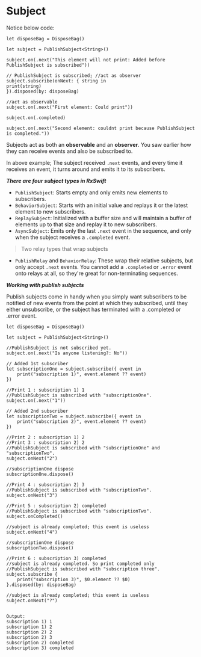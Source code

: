 # Subject

Notice below code:
```
let disposeBag = DisposeBag()

let subject = PublishSubject<String>()

subject.on(.next("This element will not print: Added before PublishSubject is subscribed"))

// PublishSubject is subscribed; //act as observer
subject.subscribe(onNext: { string in
print(string)
}).disposed(by: disposeBag)

//act as observable
subject.on(.next("First element: Could print"))

subject.on(.completed)

subject.on(.next("Second element: couldnt print because PublishSubject is completed."))
```

Subjects act as both an **observable** and an **observer**. You saw earlier how they can receive events and also be subscribed to.

In above example; The subject received `.next` events, and every time it receives an event, it turns around and emits it to its subscribers.

***There are four subject types in RxSwift***

* `PublishSubject`: Starts empty and only emits new elements to subscribers.
* `BehaviorSubject`: Starts with an initial value and replays it or the latest element to new subscribers.
* `ReplaySubject`: Initialized with a buffer size and will maintain a buffer of elements up to that size and replay it to new subscribers.
* `AsyncSubject`: Emits only the last `.next` event in the sequence, and only when the subject receives a `.completed` event.

> Two relay types that wrap subjects

* `PublishRelay` and `BehaviorRelay`: These wrap their relative subjects, but only accept `.next` events. You cannot add a `.completed` or `.error` event onto relays at all, so they're great for non-terminating sequences.

***Working with publish subjects***

Publish subjects come in handy when you simply want subscribers to be notified of new events from the point at which they subscribed, until they either unsubscribe, or the subject has terminated with a .completed or .error event.

```
let disposeBag = DisposeBag()
        
let subject = PublishSubject<String>()
        
//PublishSubject is not subscribed yet.
subject.on(.next("Is anyone listening?: No"))
        
// Added 1st subscriber
let subscriptionOne = subject.subscribe({ event in
    print("subscription 1)", event.element ?? event)
})
        
//Print 1 : subscription 1) 1
//PublishSubject is subscribed with "subscriptionOne".
subject.on(.next("1"))
        
// Added 2nd subscriber
let subscriptionTwo = subject.subscribe({ event in
    print("subscription 2)", event.element ?? event)
})
        
//Print 2 : subscription 1) 2
//Print 3 : subscription 2) 2
//PublishSubject is subscribed with "subscriptionOne" and "subscriptionTwo".
subject.onNext("2")
        
//subscriptionOne dispose
subscriptionOne.dispose()
        
//Print 4 : subscription 2) 3
//PublishSubject is subscribed with "subscriptionTwo".
subject.onNext("3")
        
//Print 5 : subscription 2) completed
//PublishSubject is subscribed with "subscriptionTwo".
subject.onCompleted()
        
//subject is already completed; this event is useless
subject.onNext("4")
        
//subscriptionOne dispose
subscriptionTwo.dispose()
        
//Print 6 : subscription 3) completed
//subject is already completed. So print completed only
//PublishSubject is subscribed with "subscription three".
subject.subscribe {
    print("subscription 3)", $0.element ?? $0)
}.disposed(by: disposeBag)

//subject is already completed; this event is useless
subject.onNext("?")


Output:
subscription 1) 1
subscription 1) 2
subscription 2) 2
subscription 2) 3
subscription 2) completed
subscription 3) completed
```


